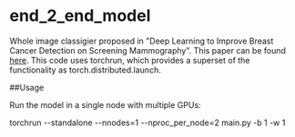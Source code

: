 # end_2_end_model

Whole image classigier proposed in "Deep Learning to Improve Breast Cancer Detection on Screening Mammography". This paper can be found [here](https://arxiv.org/pdf/1708.09427.pdf).
This code uses torchrun, which  provides a superset of the functionality as torch.distributed.launch. 

##Usage 

Run the model in a single node with multiple GPUs:

torchrun --standalone --nnodes=1 --nproc_per_node=2 main.py -b 1 -w 1

